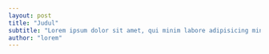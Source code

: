 ```yaml
---
layout: post
title: "Judul"
subtitle: "Lorem ipsum dolor sit amet, qui minim labore adipisicing minim sint cillum sint consectetur cupidatat."
author: "lorem"
---
```



